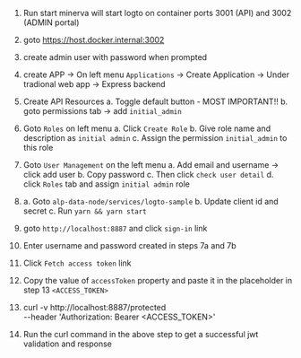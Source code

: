 1. Run start minerva will start logto on container ports 3001 (API) and 3002 (ADMIN portal)
2. goto https://host.docker.internal:3002
3. create admin user with password when prompted
4. create APP -> On left menu `Applications` -> Create Application -> Under tradional web app -> Express backend
5. Create API Resources
	a. Toggle default button - MOST IMPORTANT!!
	b. goto permissions tab -> add `initial_admin`

6. Goto `Roles` on left menu
	a. Click `Create Role`
	b. Give role name and description as `initial admin`
	c. Assign the permission `initial_admin` to this role


7. Goto `User Management` on the left menu
	a. Add email and username -> click add user
	b. Copy password
	c. Then click `check user detail`
	d. click `Roles` tab and assign `initial admin` role

8. a. Goto `alp-data-node/services/logto-sample` 
   b. Update client id and secret
   c. Run `yarn && yarn start`

9. goto `http://localhost:8887` and click `sign-in` link

10. Enter username and password created in steps 7a and 7b

11. Click `Fetch access token` link

12. Copy the value of `accessToken` property and paste it in the placeholder in step 13 `<ACCESS_TOKEN>`


13. curl -v http://localhost:8887/protected \
  --header 'Authorization: Bearer <ACCESS_TOKEN>'

14. Run the curl command in the above step to get a successful jwt validation and response